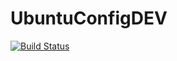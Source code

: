 # UbuntuConfigDEV

[![Build Status](https://travis-ci.org/rogrs/UbuntuConfigDEV.png?branch=master)](https://travis-ci.org/rogrs/UbuntuConfigDEV)


